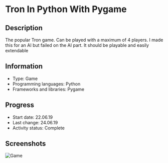 # Tron In Python With Pygame
 
## Description
The popular Tron game.
Can be played with a maximum of 4 players.
I made this for an AI but failed on the AI part.
It should be playable and easily extendable


## Information
- Type: Game
- Programming languages: Python
- Frameworks and libraries: Pygame


## Progress
- Start date: 22.06.19
- Last change: 24.06.19
- Activity status: Complete


## Screenshots
![Game](/Screenshots/Game.png)
